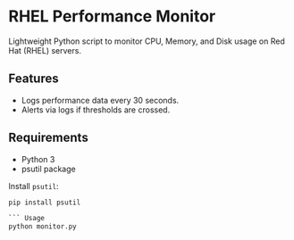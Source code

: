 # RHEL Performance Monitor

Lightweight Python script to monitor CPU, Memory, and Disk usage on Red Hat (RHEL) servers.

## Features
- Logs performance data every 30 seconds.
- Alerts via logs if thresholds are crossed.

## Requirements
- Python 3
- psutil package

Install `psutil`:
```bash
pip install psutil

``` Usage
python monitor.py
